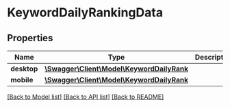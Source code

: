 # KeywordDailyRankingData

## Properties
Name | Type | Description | Notes
------------ | ------------- | ------------- | -------------
**desktop** | [**\Swagger\Client\Model\KeywordDailyRank**](KeywordDailyRank.md) |  | [optional] 
**mobile** | [**\Swagger\Client\Model\KeywordDailyRank**](KeywordDailyRank.md) |  | [optional] 

[[Back to Model list]](../../README.md#documentation-for-models) [[Back to API list]](../../README.md#documentation-for-api-endpoints) [[Back to README]](../../README.md)

